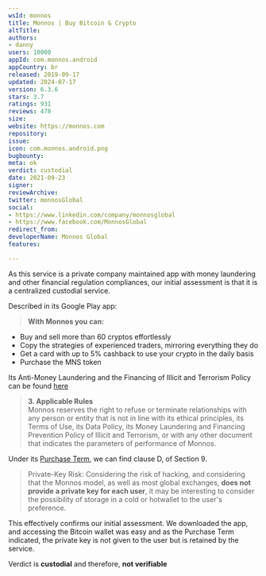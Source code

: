 ```yaml
---
wsId: monnos
title: Monnos | Buy Bitcoin & Crypto
altTitle: 
authors:
- danny
users: 10000
appId: com.monnos.android
appCountry: br
released: 2019-09-17
updated: 2024-07-17
version: 6.3.6
stars: 3.7
ratings: 931
reviews: 478
size: 
website: https://monnos.com
repository: 
issue: 
icon: com.monnos.android.png
bugbounty: 
meta: ok
verdict: custodial
date: 2021-09-23
signer: 
reviewArchive: 
twitter: monnosGlobal
social:
- https://www.linkedin.com/company/monnosglobal
- https://www.facebook.com/MonnosGlobal
redirect_from: 
developerName: Monnos Global
features: 

---
```


As this service is a private company maintained app with money laundering and other financial regulation compliances, our initial assessment is that it is a centralized custodial service. 

Described in its Google Play app:

> **With Monnos you can:**
- Buy and sell more than 60 cryptos effortlessly
- Copy the strategies of experienced traders, mirroring everything they do
- Get a card with up to 5% cashback to use your crypto in the daily basis
- Purchase the MNS token

Its Anti-Money Laundering and the Financing of Illicit and Terrorism Policy can be found [here](https://monnos.com/br/legal/#pld-ft)

> **3. Applicable Rules**<br>
Monnos reserves the right to refuse or terminate relationships with any person or entity that is not in line with its ethical principles, its Terms of Use, its Data Policy, its Money Laundering and Financing Prevention Policy of Illicit and Terrorism, or with any other document that indicates the parameters of performance of Monnos.

Under its [Purchase Term](https://monnos.com/br/legal/#termo-de-compra), we can find clause D, of Section 9.

>Private-Key Risk: Considering the risk of hacking, and considering that the Monnos model, as well as most global exchanges, **does not provide a private key for each user**, it may be interesting to consider the possibility of storage in a cold or hotwallet to the user's preference.

This effectively confirms our initial assessment. We downloaded the app, and accessing the Bitcoin wallet was easy and as the Purchase Term indicated, the private key is not given to the user but is retained by the service. 

Verdict is **custodial** and therefore, **not verifiable**